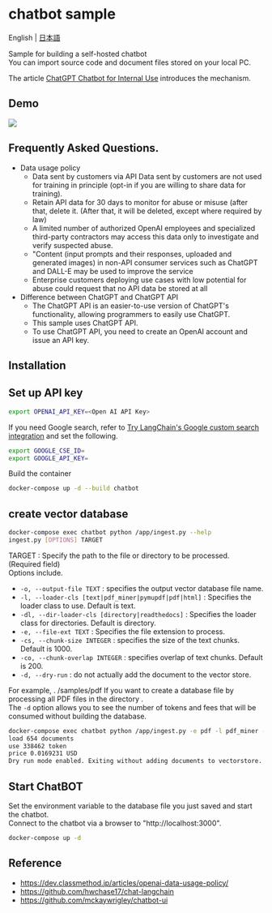 # chatbot sample

English | [日本語](./README.ja-JP.md)

Sample for building a self-hosted chatbot  
You can import source code and document files stored on your local PC.

The article [ChatGPT Chatbot for Internal Use](https://zenn.dev/tatsui/articles/langchain-chatbot) introduces the mechanism.

## Demo
![](./docs/img/intelx-demo.gif)

## Frequently Asked Questions.
* Data usage policy
  * Data sent by customers via API Data sent by customers are not used for training in principle (opt-in if you are willing to share data for training).
  * Retain API data for 30 days to monitor for abuse or misuse (after that, delete it. (After that, it will be deleted, except where required by law)
  * A limited number of authorized OpenAI employees and specialized third-party contractors may access this data only to investigate and verify suspected abuse.
  * "Content (input prompts and their responses, uploaded and generated images) in non-API consumer services such as ChatGPT and DALL-E may be used to improve the service
  * Enterprise customers deploying use cases with low potential for abuse could request that no API data be stored at all
* Difference between ChatGPT and ChatGPT API
  * The ChatGPT API is an easier-to-use version of ChatGPT's functionality, allowing programmers to easily use ChatGPT.
  * This sample uses ChatGPT API.
  * To use ChatGPT API, you need to create an OpenAI account and issue an API key.

## Installation
## Set up API key
```bash
export OPENAI_API_KEY=<Open AI API Key>
```

If you need Google search, refer to [Try LangChain's Google custom search integration](https://note.com/npaka/n/nd9a4a26a8932) and set the following.
````bash
export GOOGLE_CSE_ID=
export GOOGLE_API_KEY=
````

Build the container
```bash
docker-compose up -d --build chatbot
```

## create vector database
```bash
docker-compose exec chatbot python /app/ingest.py --help
ingest.py [OPTIONS] TARGET
````
TARGET : Specify the path to the file or directory to be processed. (Required field)  
Options include.

* `-o, --output-file TEXT` : specifies the output vector database file name.
* `-l, --loader-cls [text|pdf_miner|pymupdf|pdf|html]` : Specifies the loader class to use. Default is text.
* `-dl, --dir-loader-cls [directory|readthedocs]` : Specifies the loader class for directories. Default is directory.
* `-e, --file-ext TEXT` : Specifies the file extension to process.
* `-cs, --chunk-size INTEGER` : specifies the size of the text chunks. Default is 1000.
* `-co, --chunk-overlap INTEGER` : specifies overlap of text chunks. Default is 200.
* `-d, --dry-run` : do not actually add the document to the vector store.

For example, . /samples/pdf If you want to create a database file by processing all PDF files in the directory .  
The `-d` option allows you to see the number of tokens and fees that will be consumed without building the database.

```bash
docker-compose exec chatbot python /app/ingest.py -e pdf -l pdf_miner -o /data/projectname -d /samples/pdf
load 654 documents
use 338462 token
price 0.0169231 USD
Dry run mode enabled. Exiting without adding documents to vectorstore.
````

## Start ChatBOT
Set the environment variable to the database file you just saved and start the chatbot.  
Connect to the chatbot via a browser to "http://localhost:3000".
````bash
docker-compose up -d
````

## Reference
* https://dev.classmethod.jp/articles/openai-data-usage-policy/
* https://github.com/hwchase17/chat-langchain
* https://github.com/mckaywrigley/chatbot-ui
